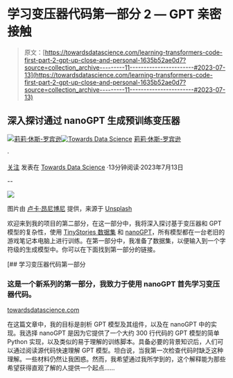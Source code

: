 # 学习变压器代码第一部分 2 — GPT 亲密接触

> 原文：[https://towardsdatascience.com/learning-transformers-code-first-part-2-gpt-up-close-and-personal-1635b52ae0d7?source=collection_archive---------11-----------------------#2023-07-13](https://towardsdatascience.com/learning-transformers-code-first-part-2-gpt-up-close-and-personal-1635b52ae0d7?source=collection_archive---------11-----------------------#2023-07-13)

## 深入探讨通过 nanoGPT 生成预训练变压器

[](https://medium.com/@oaguy1?source=post_page-----1635b52ae0d7--------------------------------)[![莉莉·休斯-罗宾逊](../Images/b610721a40e274e7fb81418395314ae3.png)](https://medium.com/@oaguy1?source=post_page-----1635b52ae0d7--------------------------------)[](https://towardsdatascience.com/?source=post_page-----1635b52ae0d7--------------------------------)[![Towards Data Science](../Images/a6ff2676ffcc0c7aad8aaf1d79379785.png)](https://towardsdatascience.com/?source=post_page-----1635b52ae0d7--------------------------------) [莉莉·休斯-罗宾逊](https://medium.com/@oaguy1?source=post_page-----1635b52ae0d7--------------------------------)

·

[关注](https://medium.com/m/signin?actionUrl=https%3A%2F%2Fmedium.com%2F_%2Fsubscribe%2Fuser%2F5389e25ca1bb&operation=register&redirect=https%3A%2F%2Ftowardsdatascience.com%2Flearning-transformers-code-first-part-2-gpt-up-close-and-personal-1635b52ae0d7&user=Lily+Hughes-Robinson&userId=5389e25ca1bb&source=post_page-5389e25ca1bb----1635b52ae0d7---------------------post_header-----------) 发表在 [Towards Data Science](https://towardsdatascience.com/?source=post_page-----1635b52ae0d7--------------------------------) ·13分钟阅读·2023年7月13日[](https://medium.com/m/signin?actionUrl=https%3A%2F%2Fmedium.com%2F_%2Fvote%2Ftowards-data-science%2F1635b52ae0d7&operation=register&redirect=https%3A%2F%2Ftowardsdatascience.com%2Flearning-transformers-code-first-part-2-gpt-up-close-and-personal-1635b52ae0d7&user=Lily+Hughes-Robinson&userId=5389e25ca1bb&source=-----1635b52ae0d7---------------------clap_footer-----------)

--

[](https://medium.com/m/signin?actionUrl=https%3A%2F%2Fmedium.com%2F_%2Fbookmark%2Fp%2F1635b52ae0d7&operation=register&redirect=https%3A%2F%2Ftowardsdatascience.com%2Flearning-transformers-code-first-part-2-gpt-up-close-and-personal-1635b52ae0d7&source=-----1635b52ae0d7---------------------bookmark_footer-----------)![](../Images/f90478c1b96dad6cd2667bfcf0da1f03.png)

图片由 [卢卡·昂尼博尼](https://unsplash.com/it/@lucaonniboni?utm_source=medium&utm_medium=referral) 提供，来源于 [Unsplash](https://unsplash.com/?utm_source=medium&utm_medium=referral)

欢迎来到我的项目的第二部分，在这一部分中，我将深入探讨基于变压器和 GPT 模型的复杂性，使用 [TinyStories 数据集](https://huggingface.co/datasets/roneneldan/TinyStories) 和 [nanoGPT](https://github.com/karpathy/nanoGPT/tree/master)，所有模型都在一台老旧的游戏笔记本电脑上进行训练。在第一部分中，我准备了数据集，以便输入到一个字符级的生成模型中。你可以在下面找到第一部分的链接。

[](/nanogpt-learning-transformers-code-first-part-1-f2044cf5bca0?source=post_page-----1635b52ae0d7--------------------------------) [## 学习变压器代码第一部分

### 这是一个新系列的第一部分，我致力于使用 nanoGPT 首先学习变压器代码。

[towardsdatascience.com](/nanogpt-learning-transformers-code-first-part-1-f2044cf5bca0?source=post_page-----1635b52ae0d7--------------------------------)

在这篇文章中，我的目标是剖析 GPT 模型及其组件，以及在 nanoGPT 中的实现。我选择 nanoGPT 是因为它提供了一个大约 300 行代码的 GPT 模型的简单 Python 实现，以及类似的易于理解的训练脚本。具备必要的背景知识后，人们可以通过阅读源代码快速理解 GPT 模型。坦白说，当我第一次检查代码时缺乏这种理解。一些材料仍然让我困惑。然而，我希望通过我所学到的，这个解释能为那些希望获得直观了解的人提供一个起点……
